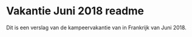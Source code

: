# Vakantie Juni 2018 readme
Dit is een verslag van de kampeervakantie van in Frankrijk van Juni 2018.
